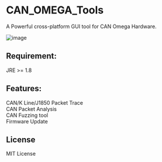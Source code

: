 # CAN_OMEGA_Tools
A Powerful cross-platform GUI tool for CAN Omega Hardware.   

![image](https://github.com/zjlywjh001/CAN_OMEGA/raw/master/software/CAN%20Omeage%20tools/screenshots/demo.png) 


## Requirement:  
JRE >= 1.8   

## Features:
CAN/K Line/J1850 Packet Trace   
CAN Packet Analysis   
CAN Fuzzing tool   
Firmware Update   

## License
MIT License